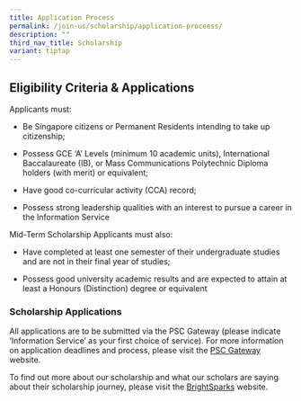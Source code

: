 ```yaml
---
title: Application Process
permalink: /join-us/scholarship/application-proceess/
description: ""
third_nav_title: Scholarship
variant: tiptap
---
```

<h2>Eligibility Criteria &amp; Applications</h2>
<p>Applicants must:</p>
<ul>
<li>
<p>Be Singapore citizens or Permanent Residents intending to take up citizenship;</p>
</li>
<li>
<p>Possess GCE ‘A’ Levels (minimum 10 academic units), International Baccalaureate
(IB), or Mass Communications Polytechnic Diploma holders (with merit) or
equivalent;</p>
</li>
<li>
<p>Have good co-curricular activity (CCA) record;</p>
</li>
<li>
<p>Possess strong leadership qualities with an interest to pursue a career
in the Information Service</p>
</li>
</ul>
<p>Mid-Term Scholarship Applicants must also:</p>
<ul>
<li>
<p>Have completed at least one semester of their undergraduate studies and
are not in their final year of studies;</p>
</li>
<li>
<p>Possess good university academic results and are expected to attain at
least a Honours (Distinction) degree or equivalent</p>
</li>
</ul>
<h3>Scholarship Applications</h3>
<p>All applications are to be submitted via the PSC Gateway (please indicate
‘Information Service’ as your first choice of service). For more information
on application deadlines and process, please visit the <a href="https://www.psc.gov.sg/scholarships/undergraduate-scholarships/psc-scholarships?q=apply" rel="noopener noreferrer nofollow" target="_blank">PSC Gateway</a> website.</p>
<p>To find out more about our scholarship and what our scholars are saying
about their scholarship journey, please visit the <a href="https://brightsparks.com.sg/profile/mddi/scholarship.php" rel="noopener nofollow" target="_blank">BrightSparks</a> website.</p>